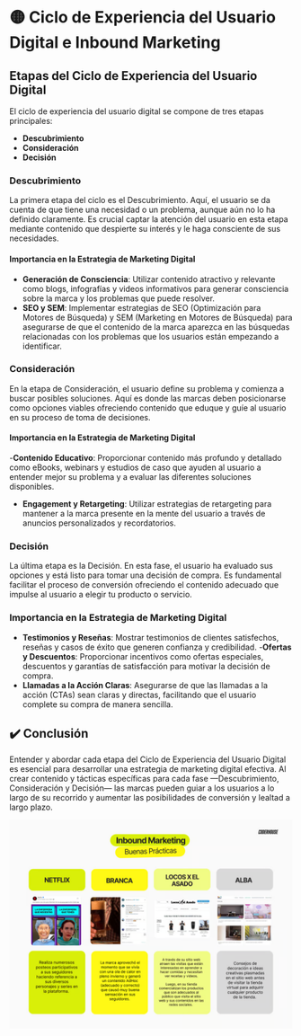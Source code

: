 # 🟡 Ciclo de Experiencia del Usuario Digital e Inbound Marketing

## Etapas del Ciclo de Experiencia del Usuario Digital
El ciclo de experiencia del usuario digital se compone de tres etapas principales:
- **Descubrimiento**
- **Consideración**
- **Decisión**

### Descubrimiento
La primera etapa del ciclo es el Descubrimiento. Aquí, el usuario se da cuenta de que tiene una necesidad o un problema, aunque aún no lo ha definido claramente. Es crucial captar la atención del usuario en esta etapa mediante contenido que despierte su interés y le haga consciente de sus necesidades.

#### Importancia en la Estrategia de Marketing Digital
- **Generación de Consciencia**: Utilizar contenido atractivo y relevante como blogs, infografías y videos informativos para generar consciencia sobre la marca y los problemas que puede resolver.
- **SEO y SEM**: Implementar estrategias de SEO (Optimización para Motores de Búsqueda) y SEM (Marketing en Motores de Búsqueda) para asegurarse de que el contenido de la marca aparezca en las búsquedas relacionadas con los problemas que los usuarios están empezando a identificar.

### Consideración
En la etapa de Consideración, el usuario define su problema y comienza a buscar posibles soluciones. Aquí es donde las marcas deben posicionarse como opciones viables ofreciendo contenido que eduque y guíe al usuario en su proceso de toma de decisiones.

#### Importancia en la Estrategia de Marketing Digital
-**Contenido Educativo**: Proporcionar contenido más profundo y detallado como eBooks, webinars y estudios de caso que ayuden al usuario a entender mejor su problema y a evaluar las diferentes soluciones disponibles.
- **Engagement y Retargeting**: Utilizar estrategias de retargeting para mantener a la marca presente en la mente del usuario a través de anuncios personalizados y recordatorios.

### Decisión
La última etapa es la Decisión. En esta fase, el usuario ha evaluado sus opciones y está listo para tomar una decisión de compra. Es fundamental facilitar el proceso de conversión ofreciendo el contenido adecuado que impulse al usuario a elegir tu producto o servicio.

### Importancia en la Estrategia de Marketing Digital
- **Testimonios y Reseñas**: Mostrar testimonios de clientes satisfechos, reseñas y casos de éxito que generen confianza y credibilidad.
-**Ofertas y Descuentos**: Proporcionar incentivos como ofertas especiales, descuentos y garantías de satisfacción para motivar la decisión de compra.
- **Llamadas a la Acción Claras**: Asegurarse de que las llamadas a la acción (CTAs) sean claras y directas, facilitando que el usuario complete su compra de manera sencilla.

## ✔️ Conclusión
Entender y abordar cada etapa del Ciclo de Experiencia del Usuario Digital es esencial para desarrollar una estrategia de marketing digital efectiva. Al crear contenido y tácticas específicas para cada fase —Descubrimiento, Consideración y Decisión— las marcas pueden guiar a los usuarios a lo largo de su recorrido y aumentar las posibilidades de conversión y lealtad a largo plazo.

![alt text](inbound.png)